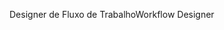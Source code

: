 <span data-ttu-id="811e4-101">Designer de Fluxo de Trabalho</span><span class="sxs-lookup"><span data-stu-id="811e4-101">Workflow Designer</span></span>